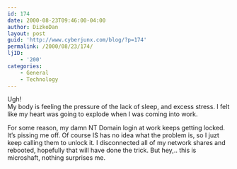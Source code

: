 ```yaml
---
id: 174
date: 2000-08-23T09:46:00-04:00
author: DizkoDan
layout: post
guid: 'http://www.cyberjunx.com/blog/?p=174'
permalink: /2000/08/23/174/
ljID:
    - '200'
categories:
    - General
    - Technology
---
```


Ugh!  
My body is feeling the pressure of the lack of sleep, and excess stress. I felt like my heart was going to explode when I was coming into work.

For some reason, my damn NT Domain login at work keeps getting locked. It’s pissing me off. Of course IS has no idea what the problem is, so I juzt keep calling them to unlock it. I disconnected all of my network shares and rebooted, hopefully that will have done the trick. But hey,.. this is microshaft, nothing surprises me.